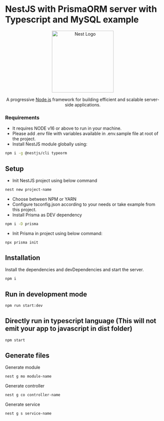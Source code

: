 # NestJS with PrismaORM server with Typescript and MySQL example

<p align="center">
  <a href="http://nestjs.com/" target="blank"><img src="https://nestjs.com/img/logo-small.svg" width="200" alt="Nest Logo" /></a>
</p>

[circleci-image]: https://img.shields.io/circleci/build/github/nestjs/nest/master?token=abc123def456
[circleci-url]: https://circleci.com/gh/nestjs/nest

<p align="center"> A progressive <a href="http://nodejs.org" target="_blank">Node.js</a> framework for building efficient and scalable server-side applications.</p>

### Requirements
- It requires NODE v16 or above to run in your machine.
- Please add .env file with variables available in .env.sample file at root of the project.
- Install NestJS module globally using:
```sh
npm i -g @nestjs/cli typeorm
```

## Setup
- Init NestJS project using below command
```sh
nest new project-name
```
- Choose between NPM or YARN
- Configure tsconfig.json according to your needs or take example from this project.
- Install Prisma as DEV dependency
```sh
npm i -D prisma
```
- Init Prisma in project using below command:
```sh
npx prisma init
```


## Installation
Install the dependencies and devDependencies and start the server.
```sh
npm i
```
## Run in development mode
```sh
npm run start:dev
```

## Directly run in typescript language (This will not emit your app to javascript in dist folder)
```sh
npm start
```

## Generate files
Generate module
```sh
nest g mo module-name
```

Generate controller
```sh
nest g co controller-name
```

Generate service
```sh
nest g s service-name
```